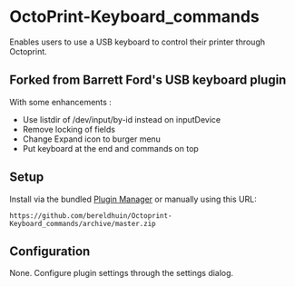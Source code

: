 # OctoPrint-Keyboard_commands

Enables users to use a USB keyboard to control their printer through Octoprint.

## Forked from Barrett Ford's USB keyboard plugin

With some enhancements : 
* Use listdir of /dev/input/by-id instead on inputDevice
* Remove locking of fields
* Change Expand icon to burger menu
* Put keyboard at the end and commands on top

## Setup

Install via the bundled [Plugin Manager](https://docs.octoprint.org/en/master/bundledplugins/pluginmanager.html)
or manually using this URL:

    https://github.com/bereldhuin/Octoprint-Keyboard_commands/archive/master.zip


## Configuration

None. Configure plugin settings through the settings dialog.

